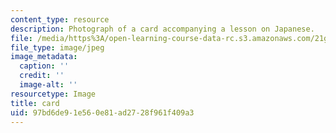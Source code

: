 ```yaml
---
content_type: resource
description: Photograph of a card accompanying a lesson on Japanese.
file: /media/https%3A/open-learning-course-data-rc.s3.amazonaws.com/21g-504-japanese-iv-spring-2009/97bd6de91e560e81ad2728f961f409a3_card.jpg
file_type: image/jpeg
image_metadata:
  caption: ''
  credit: ''
  image-alt: ''
resourcetype: Image
title: card
uid: 97bd6de9-1e56-0e81-ad27-28f961f409a3
---
```

